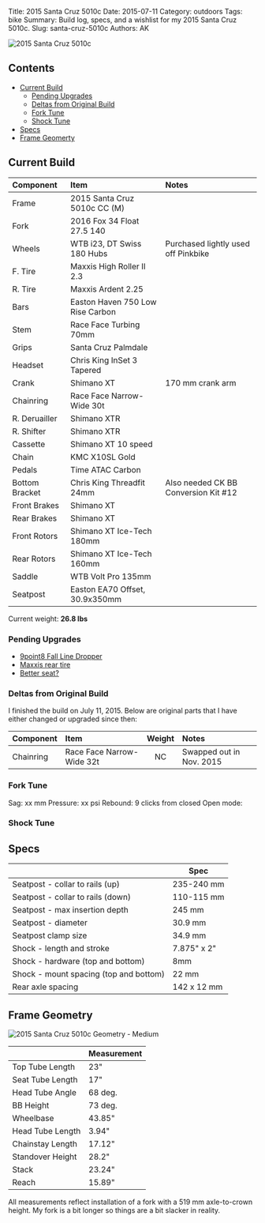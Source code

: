 Title: 2015 Santa Cruz 5010c 
Date: 2015-07-11
Category: outdoors
Tags: bike
Summary: Build log, specs, and a wishlist for my 2015 Santa Cruz 5010c.
Slug: santa-cruz-5010c 
Authors: AK

![2015 Santa Cruz 5010c]({filename}/img/santa-cruz-5010c.jpg)

## Contents
* [Current Build](#current-build)
    * [Pending Upgrades](#pending-upgrades)
    * [Deltas from Original Build](#deltas)
    * [Fork Tune](#fork-tune)
    * [Shock Tune](#shock-tune)
* [Specs](#specs)
* [Frame Geomerty](#frame-geometry)


## <a name="current-build"></a>Current Build
| Component      | Item                             | Notes |
|:---------------|:---------------------------------|:------|
| Frame          | 2015 Santa Cruz 5010c CC (M)     | |
| Fork           | 2016 Fox 34 Float 27.5 140       | |
| Wheels         | WTB i23, DT Swiss 180 Hubs       | Purchased lightly used off Pinkbike |
| F. Tire        | Maxxis High Roller II 2.3        | |
| R. Tire        | Maxxis Ardent 2.25               | |
| Bars           | Easton Haven 750 Low Rise Carbon | |
| Stem           | Race Face Turbing 70mm           | |
| Grips          | Santa Cruz Palmdale              | |
| Headset        | Chris King InSet 3 Tapered       | |
| Crank          | Shimano XT                       | 170 mm crank arm |
| Chainring      | Race Face Narrow-Wide 30t        | |
| R. Deruailler  | Shimano XTR                      | |
| R. Shifter     | Shimano XTR                      | |
| Cassette       | Shimano XT 10 speed              | |
| Chain          | KMC X10SL Gold                   | |
| Pedals         | Time ATAC Carbon                 | |
| Bottom Bracket | Chris King Threadfit 24mm        | Also needed CK BB Conversion Kit #12 |
| Front Brakes   | Shimano XT                       | |
| Rear Brakes    | Shimano XT                       | |
| Front Rotors   | Shimano XT Ice-Tech 180mm        | |
| Rear Rotors    | Shimano XT Ice-Tech 160mm        | |
| Saddle         | WTB Volt Pro 135mm               | |
| Seatpost       | Easton EA70 Offset, 30.9x350mm   | |

Current weight: **26.8 lbs**

### <a name="pending-upgrades"></a> Pending Upgrades
* [9point8 Fall Line Dropper](http://9point8.ca/index.php/products/sesatposts/product/69-fall-line-dropper-post)
* [Maxxis rear tire]()
* [Better seat?]()

### <a name="deltas"></a> Deltas from Original Build
I finished the build on July 11, 2015. Below are original parts that I have either changed or upgraded since then:

| Component      | Item                             | Weight | Notes |
|:---------------|:---------------------------------|:------:|:------|
| Chainring      | Race Face Narrow-Wide 32t        | NC     | Swapped out in Nov. 2015 |

### <a name="fork-tune"></a> Fork Tune
Sag: xx mm
Pressure: xx psi
Rebound: 9 clicks from closed
Open mode: 

### <a name="shock-tune"></a> Shock Tune

## <a name="specs"></a>  Specs
|                                        | Spec        |
|----------------------------------------|-------------|
| Seatpost - collar to rails (up)        | 235-240 mm  |
| Seatpost - collar to rails (down)      | 110-115 mm  |
| Seatpost - max insertion depth         | 245 mm      |  
| Seatpost - diameter                    | 30.9 mm     |
| Seatpost clamp size                    | 34.9 mm     |
| Shock - length and stroke              | 7.875" x 2" |
| Shock - hardware (top and bottom)      | 8mm         |
| Shock - mount spacing (top and bottom) | 22 mm       |
| Rear axle spacing                      | 142 x 12 mm |

## <a name="frame-geometry"></a> Frame Geometry

![2015 Santa Cruz 5010c Geometry - Medium]({filename}/img/santa-cruz-5010c-geometry.png)

|                  | Measurement |
|------------------|-------------|
| Top Tube Length  | 23"         |
| Seat Tube Length | 17"         |
| Head Tube Angle  | 68 deg.     |
| BB Height        | 73 deg.     |
| Wheelbase        | 43.85"      |
| Head Tube Length | 3.94"       |
| Chainstay Length | 17.12"      |
| Standover Height | 28.2"       |
| Stack            | 23.24"      |
| Reach            | 15.89"      |



All measurements reflect installation of a fork with a 519 mm axle-to-crown height. My fork is a bit longer so things are a bit slacker in reality.
